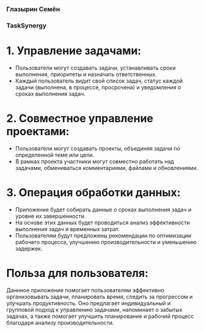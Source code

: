 ### Глазырин Семён

### TaskSynergy

# 1. Управление задачами:
   - Пользователи могут создавать задачи, устанавливать сроки выполнения, приоритеты и назначать ответственных.
   - Каждый пользователь видит свой список задач, статус каждой задачи (выполнена, в процессе, просрочена) и уведомления о сроках выполнения задач.

# 2. Совместное управление проектами:
   - Пользователи могут создавать проекты, объединяя задачи по определенной теме или цели.
   - В рамках проекта участники могут совместно работать над задачами, обмениваться комментариями, файлами и обновлениями.

# 3. Операция обработки данных:
  - Приложение будет собирать данные о сроках выполнения задач и уровне их завершенности.
  - На основе этих данных будет проводиться анализ эффективности выполнения задач и временных затрат.
  - Пользователям будут предложены рекомендации по оптимизации рабочего процесса, улучшению производительности и уменьшению задержек.

# Польза для пользователя:
Даннное приложение помогает пользователям эффективно организовывать задачи, планировать время, следить за прогрессом и улучшать продуктивность. Оно предлагает индивидуальный и групповой подход к управлению задачами, напоминает о забытых задачах, а также помогает улучшить планирование и рабочий процесс благодаря анализу производительности.
